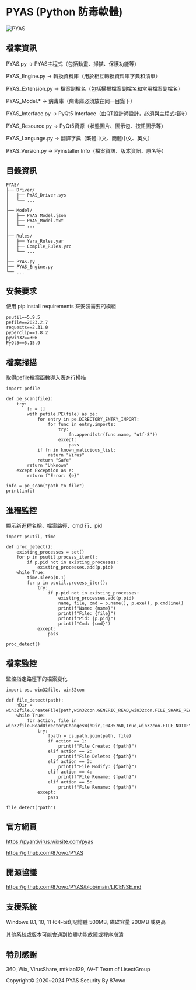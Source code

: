 # PYAS (Python 防毒軟體)

![PYAS](https://github.com/87owo/PYAS/assets/85057800/8136aaca-d388-4321-bedb-abc4fcecfa8b)

## 檔案資訊

PYAS.py -> PYAS主程式（包括動畫、掃描、保護功能等）

PYAS_Engine.py -> 轉換資料庫（用於相互轉換資料庫字典和清單）

PYAS_Extension.py -> 檔案副檔名（包括掃描檔案副檔名和常用檔案副檔名）

PYAS_Model.* -> 病毒庫（病毒庫必須放在同一目錄下）

PYAS_Interface.py -> PyQt5 Interface（由QT設計師設計，必須與主程式相符）

PYAS_Resource.py -> PyQt5資源（狀態圖片、圖示包、按鈕圖示等）

PYAS_Language.py -> 翻譯字典（繁體中文、簡體中文、英文）

PYAS_Version.py -> Pyinstaller Info（檔案資訊、版本資訊、原名等）

## 目錄資訊

```
PYAS/
├── Driver/
│   ├── PYAS_Driver.sys
│   └── ...
│
├── Model/
│   ├── PYAS_Model.json
│   ├── PYAS_Model.txt
│   └── ...
│
├── Rules/
│   ├── Yara_Rules.yar
│   ├── Compile_Rules.yrc
│   └── ...
│
├── PYAS.py
├── PYAS_Engine.py
└── ...
```

## 安裝要求

使用 pip install requirements 來安裝需要的模組

```
psutil==5.9.5
pefile==2023.2.7
requests==2.31.0
pyperclip==1.8.2
pywin32==306
PyQt5==5.15.9
```

## 檔案掃描

取得pefile檔案函數導入表進行掃描

```
import pefile

def pe_scan(file):
    try:
        fn = []
        with pefile.PE(file) as pe:
            for entry in pe.DIRECTORY_ENTRY_IMPORT:
                for func in entry.imports:
                    try:
                        fn.append(str(func.name, "utf-8"))
                    except:
                        pass
            if fn in known_malicious_list:
                return "Virus"
            return "Safe"
        return "Unknown"
    except Exception as e:
        return f"Error: {e}"

info = pe_scan("path to file")
print(info)
```

## 進程監控

顯示新進程名稱、檔案路徑、cmd 行、pid
```
import psutil, time

def proc_detect():
    existing_processes = set()
    for p in psutil.process_iter():
        if p.pid not in existing_processes:
            existing_processes.add(p.pid)
    while True:
        time.sleep(0.1)
        for p in psutil.process_iter():
            try:
                if p.pid not in existing_processes:
                    existing_processes.add(p.pid)
                    name, file, cmd = p.name(), p.exe(), p.cmdline()
                    print(f"Name: {name}")
                    print(f"File: {file}")
                    print(f"Pid: {p.pid}")
                    print(f"Cmd: {cmd}")
            except:
                pass

proc_detect()
```

## 檔案監控

監控指定路徑下的檔案變化
```
import os, win32file, win32con

def file_detect(path):
    hDir = win32file.CreateFile(path,win32con.GENERIC_READ,win32con.FILE_SHARE_READ|win32con.FILE_SHARE_WRITE|win32con.FILE_SHARE_DELETE,None,win32con.OPEN_EXISTING,win32con.FILE_FLAG_BACKUP_SEMANTICS,None)
    while True:
        for action, file in win32file.ReadDirectoryChangesW(hDir,10485760,True,win32con.FILE_NOTIFY_CHANGE_FILE_NAME|win32con.FILE_NOTIFY_CHANGE_DIR_NAME|win32con.FILE_NOTIFY_CHANGE_ATTRIBUTES|win32con.FILE_NOTIFY_CHANGE_SIZE|win32con.FILE_NOTIFY_CHANGE_LAST_WRITE|win32con.FILE_NOTIFY_CHANGE_SECURITY,None,None):
            try:
                fpath = os.path.join(path, file)
                if action == 1:
                    print(f"File Create: {fpath}")
                elif action == 2:
                    print(f"File Delete: {fpath}")
                elif action == 3:
                    print(f"File Modify: {fpath}")
                elif action == 4:
                    print(f"File Rename: {fpath}")
                elif action == 5:
                    print(f"File Rename: {fpath}")
            except:
                pass

file_detect("path")
```

## 官方網頁

https://pyantivirus.wixsite.com/pyas

https://github.com/87owo/PYAS

## 開源協議

https://github.com/87owo/PYAS/blob/main/LICENSE.md

## 支援系統

Windows 8.1, 10, 11 (64-bit),記憶體 500MB, 磁碟容量 200MB 或更高

其他系統或版本可能會遇到軟體功能故障或程序崩潰

## 特別感謝

360, Wix, VirusShare, mtkiao129, AV-T Team of LisectGroup

Copyright© 2020~2024 PYAS Security By 87owo
